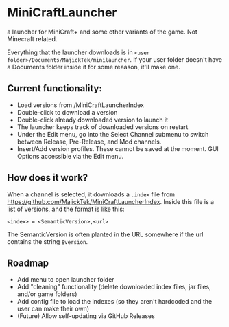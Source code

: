 # MiniCraftLauncher
 a launcher for MiniCraft+ and some other variants of the game. Not Minecraft related.

Everything that the launcher downloads is in `<user folder>/Documents/MajickTek/minilauncher`. If your user folder doesn't have a Documents folder inside it for some reaason, it'll make one.

## Current functionality:

- Load versions from /MiniCraftLauncherIndex
- Double-click to download a version
- Double-click already downloaded version to launch it
- The launcher keeps track of downloaded versions on restart
- Under the Edit menu, go into the Select Channel submenu to switch between Release, Pre-Release, and Mod channels.
- Insert/Add version profiles. These cannot be saved at the moment. GUI Options accessible via the Edit menu.
## How does it work?
When a channel is selected, it downloads a `.index` file from https://github.com/MajickTek/MiniCraftLauncherIndex.
Inside this file is a list of versions, and the format is like this:
~~~~
<index> = <SemanticVersion>,<url>
~~~~
The SemanticVersion is often planted in the URL somewhere if the url contains the string `$version`.
## Roadmap
- Add menu to open launcher folder
- Add "cleaning" functionality (delete downloaded index files, jar files, and/or game folders)
- Add config file to load the indexes (so they aren't hardcoded and the user can make their own)
- (Future) Allow self-updating via GitHub Releases
